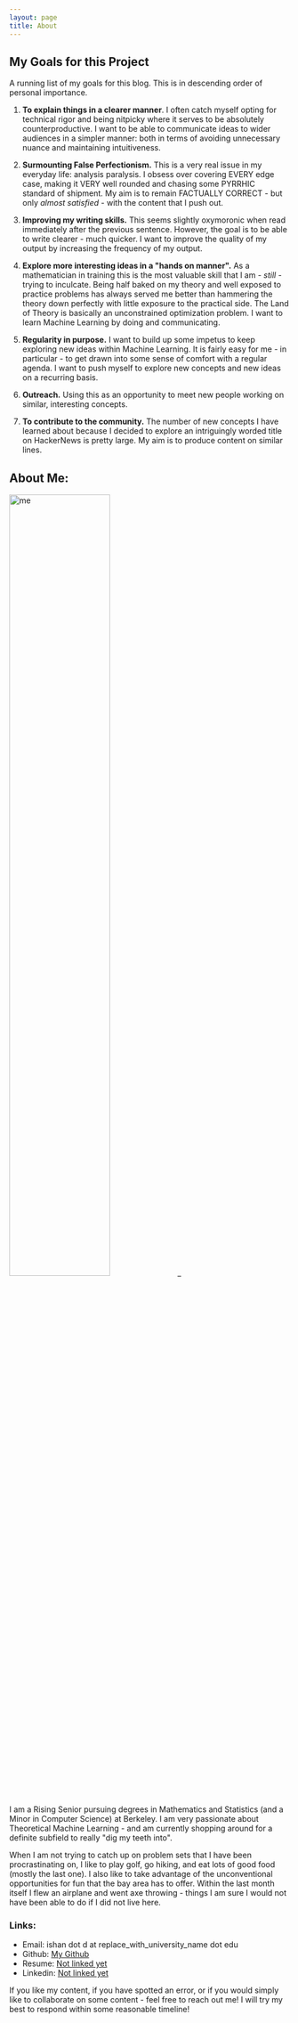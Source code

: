 ```yaml
---
layout: page
title: About
---
```


##  My Goals for this Project

A running list of my goals for this blog. This is in descending order of personal importance.

1. **To explain things in a clearer manner**. I often catch myself opting for technical rigor and being nitpicky where it serves to be absolutely counterproductive. I want to be able to communicate ideas to wider audiences in a simpler manner: both in terms of avoiding unnecessary nuance and maintaining intuitiveness.

2. **Surmounting False Perfectionism.** This is a very real issue in my everyday life: analysis paralysis. I obsess over covering EVERY edge case, making it VERY well rounded and chasing some PYRRHIC standard of shipment.
My aim is to remain FACTUALLY CORRECT - but only *almost satisfied* - with the content that I push out.

3. **Improving my writing skills.** This seems slightly oxymoronic when read immediately after the previous sentence. However, the goal is to be able to write clearer - much quicker. I want to improve the quality of my output by increasing the frequency of my output.

4. **Explore more interesting ideas in a "hands on manner".**  As a mathematician in training this is the most valuable skill that I am - *still* - trying to inculcate. Being half baked on my theory and well exposed to practice problems has always served me better than hammering the theory down perfectly with little exposure to the practical side. The Land of Theory is basically an unconstrained optimization problem. I want to learn Machine Learning by doing and communicating.

5. **Regularity in purpose.** I want to build up some impetus to keep exploring new ideas within Machine Learning. It is fairly easy for me - in particular - to get drawn into some sense of comfort with a regular agenda. I want to push myself to explore new concepts and new ideas on a recurring basis.

6. **Outreach.** Using this as an opportunity to meet new people working on similar, interesting concepts.

7. **To contribute to the community.** The number of new concepts I have learned about because I decided to explore an intriguingly worded title on HackerNews is pretty large. My aim is to produce content on similar lines.  


## About Me:


<img src = "../assets/about/IMG_0126.jpg" alt="me" style="width:60%"/>_

I am a Rising Senior pursuing degrees in Mathematics and Statistics (and a Minor in Computer Science) at Berkeley. I am very passionate about Theoretical Machine Learning - and am currently shopping around for a definite subfield to really "dig my teeth into".

When I am not trying to catch up on problem sets that I have been procrastinating on, I like to play golf, go hiking, and eat lots of good food (mostly the last one). I also like to take advantage of the unconventional opportunities for fun that the bay area has to offer. Within the last month itself I flew an airplane and went axe throwing - things I am sure I would not have been able to do if I did not live here.

### Links:

* Email: ishan dot d at replace_with_university_name dot edu
* Github: [My Github](https://github.com/importdikshit)
* Resume: [Not linked yet](https://github.com/importdikshit)
* Linkedin: [Not linked yet](https://github.com/importdikshit)

If you like my content, if you have spotted an error, or if you would simply like to collaborate on some content - feel free to reach out me! I will try my best to respond within some reasonable timeline!
